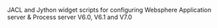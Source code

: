JACL and Jython widget scripts for configuring Websphere Application server & Process server V6.0, V6.1 and V7.0
